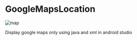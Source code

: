 # GoogleMapsLocation
![map](https://user-images.githubusercontent.com/55954247/76316896-49a6b280-6301-11ea-94bb-8f95e91c7078.png)


Display google maps only using java and xml in android studio
